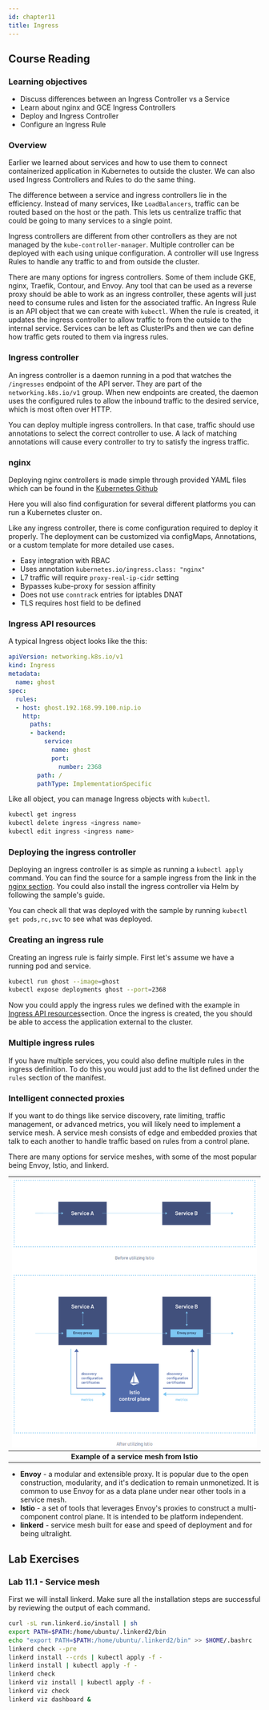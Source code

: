 ```yaml
---
id: chapter11
title: Ingress
---
```


## Course Reading

### Learning objectives

- Discuss differences between an Ingress Controller vs a Service
- Learn about nginx and GCE Ingress Controllers
- Deploy and Ingress Controller
- Configure an Ingress Rule


### Overview

Earlier we learned about services and how to use them to connect containerized application in Kubernetes to outside the cluster. We can also used Ingress Controllers and Rules to do the same thing.

The difference between a service and ingress controllers lie in the efficiency.  Instead of many services, like `LoadBalancers`, traffic can be routed based on the host or the path.  This lets us centralize traffic that could be going to many services to a single point.

Ingress controllers are different from other controllers as they are not managed by the `kube-controller-manager`.  Multiple controller can be deployed with each using unique configuration.  A controller will use Ingress Rules to handle any traffic to and from outside the cluster.

There are many options for ingress controllers.  Some of them include GKE, nginx, Traefik, Contour, and Envoy.  Any tool that can be used as a reverse proxy should be able to work as an ingress controller, these agents will just need to consume rules and listen for the associated traffic. An Ingress Rule is an API object that we can create with `kubectl`.  When the rule is created, it updates the ingress controller to allow traffic to from the outside to the internal service. Services can be left as ClusterIPs and then we can define how traffic gets routed to them via ingress rules.


### Ingress controller

An ingress controller is a daemon running in a pod that watches the `/ingresses` endpoint of the API server.  They are part of the `networking.k8s.io/v1` group.  When new endpoints are created, the daemon uses the configured rules to allow the inbound traffic to the desired service, which is most often over HTTP.

You can deploy multiple ingress controllers. In that case, traffic should use annotations to select the correct controller to use.  A lack of matching annotations will cause every controller to try to satisfy the ingress traffic.


### nginx

Deploying nginx controllers is made simple through provided YAML files which can be found in the [Kubernetes Github](https://github.com/kubernetes/ingress-nginx/blob/main/docs/deploy/index.md)

Here you will also find configuration for several different platforms you can run a Kubernetes cluster on.

Like any ingress controller, there is come configuration required to deploy it properly. The deployment can be customized via configMaps, Annotations, or a custom template for more detailed use cases.

- Easy integration with RBAC
- Uses annotation `kubernetes.io/ingress.class: "nginx"`
- L7 traffic will require `proxy-real-ip-cidr` setting
- Bypasses kube-proxy for session affinity
- Does not use `conntrack` entries for iptables DNAT
- TLS requires host field to be defined


### Ingress API resources

A typical Ingress object looks like the this:

```yaml
apiVersion: networking.k8s.io/v1
kind: Ingress
metadata:
  name: ghost
spec:
  rules:
  - host: ghost.192.168.99.100.nip.io
    http:
      paths:
      - backend:
          service:
            name: ghost
            port:
              number: 2368
        path: /
        pathType: ImplementationSpecific
```

Like all object, you can manage Ingress objects with `kubectl`.

```bash
kubectl get ingress
kubectl delete ingress <ingress name>
kubectl edit ingress <ingress name>
```


### Deploying the ingress controller

Deploying an ingress controller is as simple as running a `kubectl apply` command.  You can find the source for a sample ingress from the link in the [nginx section](#nginx). You could also install the ingress controller via Helm by following the sample's guide.

You can check all that was deployed with the sample by running `kubectl get pods,rc,svc` to see what was deployed.


### Creating an ingress rule

Creating an ingress rule is fairly simple.  First let's assume we have a running pod and service.

```bash
kubectl run ghost --image=ghost
kubectl expose deployments ghost --port=2368
```

Now you could apply the ingress rules we defined with the example in [Ingress API resources](#ingress-api-resources)section. Once the ingress is created, the you should be able to access the application external to the cluster.


### Multiple ingress rules

If you have multiple services, you could also define multiple rules in the ingress definition. To do this you would just add to the list defined under the `rules` section of the manifest.


### Intelligent connected proxies

If you want to do things like service discovery, rate limiting, traffic management, or advanced metrics, you will likely need to implement a service mesh.  A service mesh consists of edge and embedded proxies that talk to each another to handle traffic based on rules from a control plane.

There are many options for service meshes, with some of the most popular being Envoy, Istio, and linkerd.

| ![service mesh example](img/ch11-istio-service-mesh.png) |
|:--:|
| <b>Example of a service mesh from Istio</b>|


- __Envoy__ - a modular and extensible proxy. It is popular due to the open construction, modularity, and it's dedication to remain unmonetized. It is common to use Envoy for as a data plane under near other tools in a service mesh.
- __Istio__ - a set of tools that leverages Envoy's proxies to construct a multi-component control plane.  It is intended to be platform independent.
- __linkerd__ - service mesh built for ease and speed of deployment and for being ultralight.


## Lab Exercises

### Lab 11.1 - Service mesh

First we will install linkerd.  Make sure all the installation steps are successful by reviewing the output of each command.

```bash
curl -sL run.linkerd.io/install | sh
export PATH=$PATH:/home/ubuntu/.linkerd2/bin
echo "export PATH=$PATH:/home/ubuntu/.linkerd2/bin" >> $HOME/.bashrc
linkerd check --pre
linkerd install --crds | kubectl apply -f -
linkerd install | kubectl apply -f -
linkerd check
linkerd viz install | kubectl apply -f -
linkerd viz check
linkerd viz dashboard &
```

